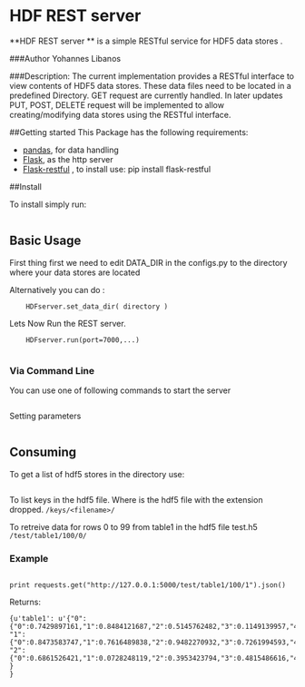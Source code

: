 HDF REST server
===============


**HDF REST server ** is a simple RESTful service for HDF5 data stores .

###Author
Yohannes Libanos

###Description:
The  current implementation provides a RESTful interface to view contents of HDF5 data stores. 
These data files need to be located in a predefined Directory. GET request are currently handled.
In later updates PUT, POST, DELETE  request will be implemented to allow creating/modifying data stores using the RESTful interface.




##Getting started
This Package has the following requirements:

 * [pandas](https://github.com/pydata/pandas), for data handling
 * [Flask](http://flask.pocoo.org/), as the http server
 * [Flask-restful](https://github.com/flask-restful/flask-restful) , to install use: pip install flask-restful

##Install

To install simply run:
``` python setup.py install

```
## Basic Usage

First thing first we need to edit DATA_DIR in the configs.py  to the directory where your data stores are located 



Alternatively you can do  :

```import HDFserver
	HDFserver.set_data_dir( directory )
```

Lets Now Run the REST server.

```import HDFserver
	HDFserver.run(port=7000,...)
	
```

### Via Command Line
You can use one of following commands to start the server 
``` python HDFserver.py
```
Setting parameters
``` python HDFserver.py -data_dir=DATA_DIR -port=7000 -host=127.0.0.1
```

## Consuming

To get a list of hdf5 stores in the directory use:
```/stores_/
  ```

To list keys in the hdf5 file. Where <filename> is the hdf5 file with the extension dropped.
```/keys/<filename>/```


To retreive data for rows 0 to 99  from table1 in the hdf5 file test.h5
```/test/table1/100/0/```

### Example

```import requests

print requests.get("http://127.0.0.1:5000/test/table1/100/1").json()

```
Returns:
```
{u'table1': u'{"0":{"0":0.7429897161,"1":0.8484121687,"2":0.5145762482,"3":0.1149139957,"4":0.8896877559},
"1":{"0":0.8473583747,"1":0.7616489838,"2":0.9482270932,"3":0.7261994593,"4":0.6119108996},
"2":{"0":0.6861526421,"1":0.0728248119,"2":0.3953423794,"3":0.4815486616,"4":0.6398098313}
}
}
```

